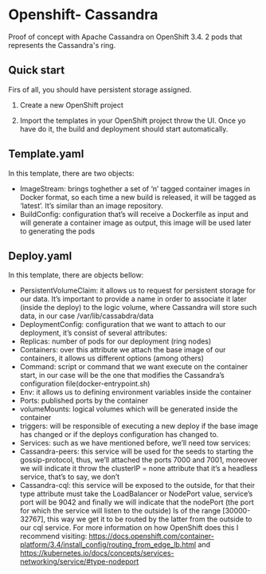 # Openshift- Cassandra


Proof of concept with Apache Cassandra on OpenShift 3.4. 
2 pods that represents the Cassandra's ring.

## Quick start

Firs of all, you should have persistent storage assigned.

1. Create a new OpenShift project

2. Import the templates in your OpenShift project throw the UI. Once yo have do it, the build and deployment should start automatically.

## Template.yaml
In this template, there are two objects:
*	ImageStream: brings toghether a set of ‘n’ tagged container images in Docker format, so each time a new build is released, it will be tagged as ‘latest’. It’s similar than an image repository.
*	BuildConfig:  configuration that’s will receive a Dockerfile as input and will generate a container image as output, this image will be used later to generating the pods

## Deploy.yaml

In this template, there are objects bellow:

*	PersistentVolumeClaim: it allows us to request for persistent storage for our data. It’s important to provide a name in order to associate it later (inside the deploy) to the logic volume, where Cassandra will store such data, in our case /var/lib/cassabdra/data
*	DeploymentConfig: configuration that we want to attach to our deployment, it’s consist of several attributes:
*	Replicas: number of pods for our deployment (ring nodes)
*	Containers: over this attribute we attach the base image of our containers, it allows us different options (among others)
*	Command: script or command that we want execute on the container start, in our case will be the one that modifies the Cassandra’s configuration file(docker-entrypoint.sh)
*	Env: it allows us to defining environment variables inside the container
*	Ports: published ports by the container
*	volumeMounts: logical volumes which will be generated inside the container
*	triggers: will be responsible of executing a new deploy if the base image has changed or if the deploys configuration has changed to.
* Services: such as we have mentioned before, we’ll need tow services:
*	Cassandra-peers: this service will be used for the seeds to starting the gossip-protocol, thus, we’ll attached the ports 7000 and 7001, moreover we will indicate it throw the clusterIP = none attribute that it’s a headless service, that’s to say, we don’t 
*	Cassandra-cql: this service will be exposed to the outside, for that their type attribute must take the LoadBalancer or NodePort value, service’s port will be 9042 and finally we will indicate that the nodePort (the port for which the service will listen to the outside) Is of the range [30000-32767], this way we get it to be routed by the latter from the outside to our cql service. For more information on how OpenShift does this I recommend visiting: https://docs.openshift.com/container-platform/3.4/install_config/routing_from_edge_lb.html and https://kubernetes.io/docs/concepts/services-networking/service/#type-nodeport


